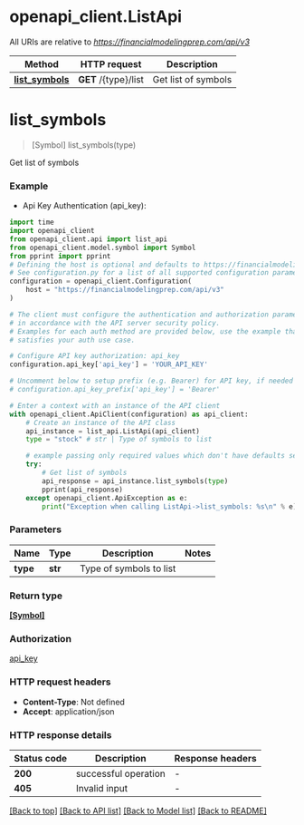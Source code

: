 # openapi_client.ListApi

All URIs are relative to *https://financialmodelingprep.com/api/v3*

Method | HTTP request | Description
------------- | ------------- | -------------
[**list_symbols**](ListApi.md#list_symbols) | **GET** /{type}/list | Get list of symbols


# **list_symbols**
> [Symbol] list_symbols(type)

Get list of symbols

### Example

* Api Key Authentication (api_key):
```python
import time
import openapi_client
from openapi_client.api import list_api
from openapi_client.model.symbol import Symbol
from pprint import pprint
# Defining the host is optional and defaults to https://financialmodelingprep.com/api/v3
# See configuration.py for a list of all supported configuration parameters.
configuration = openapi_client.Configuration(
    host = "https://financialmodelingprep.com/api/v3"
)

# The client must configure the authentication and authorization parameters
# in accordance with the API server security policy.
# Examples for each auth method are provided below, use the example that
# satisfies your auth use case.

# Configure API key authorization: api_key
configuration.api_key['api_key'] = 'YOUR_API_KEY'

# Uncomment below to setup prefix (e.g. Bearer) for API key, if needed
# configuration.api_key_prefix['api_key'] = 'Bearer'

# Enter a context with an instance of the API client
with openapi_client.ApiClient(configuration) as api_client:
    # Create an instance of the API class
    api_instance = list_api.ListApi(api_client)
    type = "stock" # str | Type of symbols to list

    # example passing only required values which don't have defaults set
    try:
        # Get list of symbols
        api_response = api_instance.list_symbols(type)
        pprint(api_response)
    except openapi_client.ApiException as e:
        print("Exception when calling ListApi->list_symbols: %s\n" % e)
```


### Parameters

Name | Type | Description  | Notes
------------- | ------------- | ------------- | -------------
 **type** | **str**| Type of symbols to list |

### Return type

[**[Symbol]**](Symbol.md)

### Authorization

[api_key](../README.md#api_key)

### HTTP request headers

 - **Content-Type**: Not defined
 - **Accept**: application/json


### HTTP response details
| Status code | Description | Response headers |
|-------------|-------------|------------------|
**200** | successful operation |  -  |
**405** | Invalid input |  -  |

[[Back to top]](#) [[Back to API list]](../README.md#documentation-for-api-endpoints) [[Back to Model list]](../README.md#documentation-for-models) [[Back to README]](../README.md)


